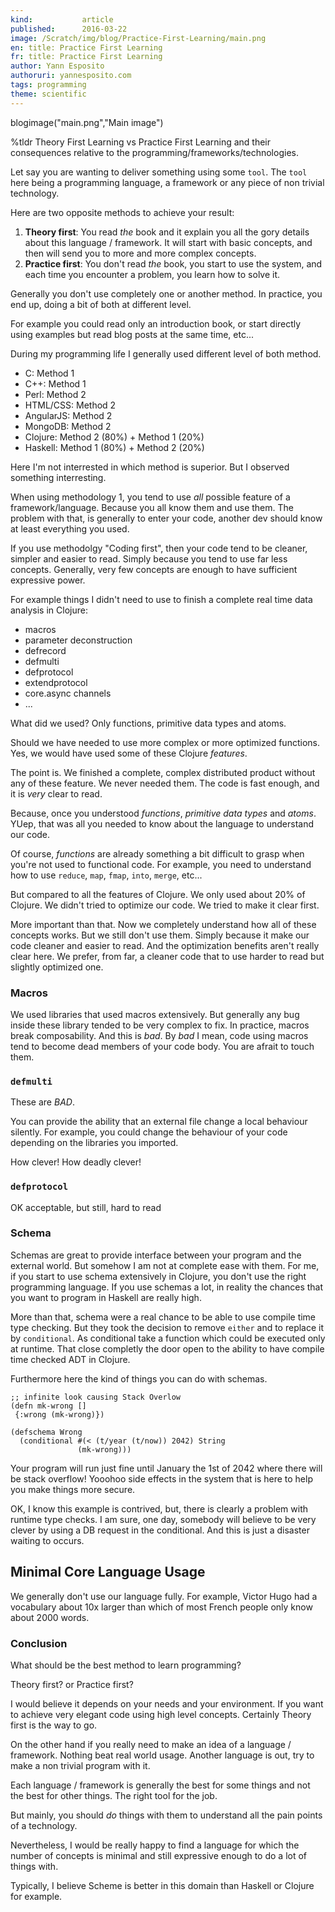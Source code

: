 ```yaml
---
kind:           article
published:      2016-03-22
image: /Scratch/img/blog/Practice-First-Learning/main.png
en: title: Practice First Learning
fr: title: Practice First Learning
author: Yann Esposito
authoruri: yannesposito.com
tags: programming
theme: scientific
---
```

blogimage("main.png","Main image")

<div class="intro">

%tldr Theory First Learning vs Practice First Learning and their consequences
relative to the programming/frameworks/technologies.

</div>

Let say you are wanting to deliver something using some `tool`.
The `tool` here being a programming language, a framework
or any piece of non trivial technology.

Here are two opposite methods to achieve your result:

1. **Theory first**:
   You read _the_ book and it explain you all the gory details about
   this language / framework.
   It will start with basic concepts, and then will send you to
   more and more complex concepts.
2. **Practice first**:
   You don't read _the_ book, you start to use the system, and
   each time you encounter a problem, you learn how to solve it.

Generally you don't use completely one or another method.
In practice, you end up, doing a bit of both at different level.

For example you could read only an introduction book, or
start directly using examples but read blog posts at the same time, etc...

During my programming life I generally used different level of both method.

- C: Method 1
- C++: Method 1
- Perl: Method 2
- HTML/CSS: Method 2
- AngularJS: Method 2
- MongoDB: Method 2
- Clojure: Method 2 (80%) + Method 1 (20%)
- Haskell: Method 1 (80%) + Method 2 (20%)

Here I'm not interrested in which method is superior.
But I observed something interresting.

When using methodology 1, you tend to use _all_ possible feature of
a framework/language. Because you all know them and use them.
The problem with that, is generally to enter your code, another
dev should know at least everything you used.

If you use methodolgy "Coding first", then your code tend to be
cleaner, simpler and easier to read.
Simply because you tend to use far less concepts.
Generally, very few concepts are enough to have sufficient expressive power.

For example things I didn't need to use to finish a complete real time
data analysis in Clojure:

- macros
- parameter deconstruction
- defrecord
- defmulti
- defprotocol
- extendprotocol
- core.async channels
- ...

What did we used? Only functions, primitive data types and atoms.

Should we have needed to use more complex or more optimized functions.
Yes, we would have used some of these Clojure _features_.

The point is. We finished a complete, complex distributed product
without any of these feature. We never needed them.
The code is fast enough, and it is _very_ clear to read.

Because, once you understood *functions*, *primitive data types* and *atoms*.
YUep, that was all you needed to know about the language to understand our code.

Of course, *functions* are already something a bit difficult to grasp
when you're not used to functional code. For example, you need to 
understand how to use `reduce`, `map`, `fmap`, `into`, `merge`, etc...

But compared to all the features of Clojure.
We only used about 20% of Clojure.
We didn't tried to optimize our code.
We tried to make it clear first.

More important than that.
Now we completely understand how all of these concepts works.
But we still don't use them.
Simply because it make our code cleaner and easier to read.
And the optimization benefits aren't really clear here.
We prefer, from far, a cleaner code that to use
harder to read but slightly optimized one.

### Macros

We used libraries that used macros extensively.
But generally any bug inside these library tended to be very complex to fix.
In practice, macros break composability.
And this is *bad*. By *bad* I mean, code using macros tend to become
dead members of your code body.
You are afrait to touch them.

### `defmulti`

These are *BAD*.

You can provide the ability that an external file change a local behaviour silently.
For example, you could change the behaviour of your code
depending on the libraries you imported.

How clever! How deadly clever!

### `defprotocol`

OK acceptable, but still, hard to read

### Schema

Schemas are great to provide interface between your program and the
external world.
But somehow I am not at complete ease with them.
For me, if you start to use schema extensively in Clojure, you 
don't use the right programming language.
If you use schemas a lot, in reality the chances that you want to program
in Haskell are really high.

More than that, schema were a real chance to be able to use
compile time type checking.
But they took the decision to remove `either` and to replace it by
`conditional`.
As conditional take a function which could be executed only at runtime.
That close completly the door open to the ability to have
compile time checked ADT in Clojure.

Furthermore here the kind of things you can do with schemas.

~~~ {.clojure}
;; infinite look causing Stack Overlow
(defn mk-wrong []
 {:wrong (mk-wrong)})

(defschema Wrong
  (conditional #(< (t/year (t/now)) 2042) String
               (mk-wrong)))
~~~

Your program will run just fine until January the 1st of 2042 where
there will be stack overflow!
Yooohoo side effects in the system that is here
to help you make things more secure.

OK, I know this example is contrived, but, there is clearly a problem
with runtime type checks.
I am sure, one day, somebody will believe to be very clever
by using a DB request in the conditional.
And this is just a disaster waiting to occurs.

## Minimal Core Language Usage

We generally don't use our language fully.
For example, Victor Hugo had a vocabulary about 10x larger than which
of most French people only know about 2000 words.

### Conclusion

What should be the best method to learn programming?

Theory first? or Practice first?

I would believe it depends on your needs and your environment.
If you want to achieve very elegant code using high level concepts.
Certainly Theory first is the way to go.

On the other hand if you really need to make an idea of a language / framework.
Nothing beat real world usage.
Another language is out, try to make a non trivial program with it.

Each language / framework is generally the best for some things and not the best for other things.
The right tool for the job.

But mainly, you should *do* things with them to understand all the pain points
of a technology.

Nevertheless, I would be really happy to find a language for which
the number of concepts is minimal and still expressive enough
to do a lot of things with.

Typically, I believe Scheme is better in this domain than Haskell
or Clojure for example.
